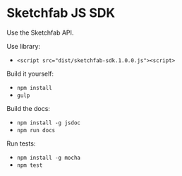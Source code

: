# Sketchfab JS SDK

Use the Sketchfab API.

Use library:
* `<script src="dist/sketchfab-sdk.1.0.0.js"><script>`

Build it yourself:

* `npm install`
* `gulp`

Build the docs:

* `npm install -g jsdoc`
* `npm run docs`

Run tests:
* `npm install -g mocha`
* `npm test`
